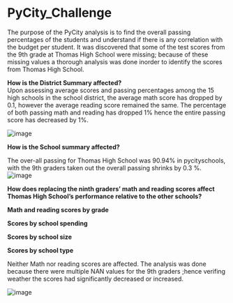 # PyCity_Challenge
The purpose of the PyCity analysis is to find the overall passing percentages of the students and understand if there is any correlation with the budget per student. It was discovered that some of the test scores from the 9th grade at Thomas High School were missing;  because of these missing values a thorough analysis was done inorder to identify the scores from Thomas High School.  

 **How is the District Summary affected?**																																				   
 Upon assessing average scores and passing percentages among the 15 high schools in the school district, the average math score has dropped by 0.1, however the average reading score remained the same. The percentage of both passing math and reading has dropped 1% hence the entire passing score has decreased by 1%.


 ![image](https://user-images.githubusercontent.com/100738128/163652587-81d129ad-1694-4e8b-ac26-ab470c86dde6.png)

 **How is the School summary affected?**
 
 The over-all passing for Thomas High School was 90.94% in pycityschools, with the 9th graders taken out the overall passing shrinks by 0.3 %.
 ![image](https://user-images.githubusercontent.com/100738128/163652613-86c8b805-b74c-4fe3-a186-ebbb8f4d5206.png)

**How does replacing the ninth graders’ math and reading scores affect Thomas High School’s performance relative to the other schools?**

**Math and reading scores by grade**

**Scores by school spending**

**Scores by school size**

**Scores by school type**

Neither Math nor reading scores are affected. The analysis was done because there were multiple NAN values for the 9th graders ;hence verifing weather the scores had significantly decreased or increased.

![image](https://user-images.githubusercontent.com/100738128/163654698-b23340ce-4b63-4390-a516-496eb81ba14b.png)
